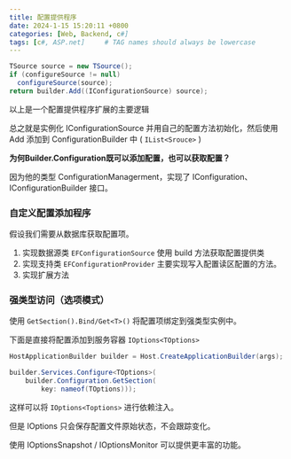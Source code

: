 ```yaml
---
title: 配置提供程序
date: 2024-1-15 15:20:11 +0800
categories: [Web, Backend, c#]
tags: [c#, ASP.net]     # TAG names should always be lowercase
---
```



```C#
TSource source = new TSource();
if (configureSource != null)
  configureSource(source);
return builder.Add((IConfigurationSource) source);
```

以上是一个配置提供程序扩展的主要逻辑

总之就是实例化 IConfigurationSource 并用自己的配置方法初始化，然后使用 Add 添加到 ConfigurationBuilder 中 ( `IList<Srouce>` )

**为何Builder.Configuration既可以添加配置，也可以获取配置？**

因为他的类型 ConfigurationManagerment，实现了 IConfiguration、IConfigurationBuilder 接口。

### 自定义配置添加程序

假设我们需要从数据库获取配置项。

1. 实现数据源类 `EFConfigurationSource` 使用 build 方法获取配置提供类
2. 实现支持类 `EFConfigurationProvider` 主要实现写入配置读区配置的方法。
3. 实现扩展方法

### 强类型访问（选项模式）

使用 `GetSection().Bind/Get<T>()` 将配置项绑定到强类型实例中。

下面是直接将配置添加到服务容器 `IOptions<TOptions>`

```C#
HostApplicationBuilder builder = Host.CreateApplicationBuilder(args);

builder.Services.Configure<TOptions>(
    builder.Configuration.GetSection(
        key: nameof(TOptions)));
```

这样可以将 `IOptions<Toptions>` 进行依赖注入。

但是 IOptions 只会保存配置文件原始状态，不会跟踪变化。

使用 IOptionsSnapshot / IOptionsMonitor 可以提供更丰富的功能。